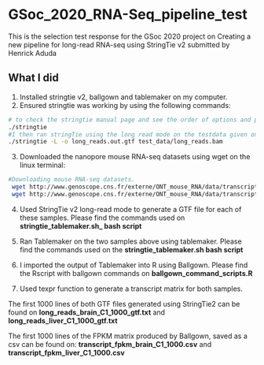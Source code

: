 # GSoc_2020_RNA-Seq_pipeline_test
This is the selection test response for the GSoc 2020 project on Creating a new pipeline for long-read RNA-seq using StringTie v2 submitted by Henrick Aduda 

## What I did 
1. Installed stringtie v2, ballgown and tablemaker on my computer.
2. Ensured stringtie was working by using the following commands:

``` bash 
# to check the stringtie manual page and see the order of options and parameters when using the command
./stringtie
#I then ran stringTie using the long read mode on the testdata given on the stringTie github repo.
./stringtie -L -o long_reads.out.gtf test_data/long_reads.bam 
```
3. Downloaded the nanopore mouse RNA-seq datasets using wget on the linux terminal: 

```bash 
#Downloading mouse RNA-seq datasets.
 wget http://www.genoscope.cns.fr/externe/ONT_mouse_RNA/data/transcriptome/RNA_nanopore.brain.C1R1_mapping_E94_minimap2_primary_no_read_less_than_80QC.bam
 wget http://www.genoscope.cns.fr/externe/ONT_mouse_RNA/data/transcriptome/RNA_nanopore.liver.C1R1_mapping_E94_minimap2_primary_no_read_less_than_80QC.bam
```

4. Used StringTie v2 long-read mode to generate a GTF file for each of these samples. Please find the commands used on **stringtie_tablemaker.sh_ bash script**
5. Ran Tablemaker on the two samples above using tablemaker. Please find the commands used on the **stringtie_tablemaker.sh bash script**
6. I imported the output of Tablemaker into R using Ballgown. Please find the Rscript with ballgown commands on **ballgown_command_scripts.R**

7. Used texpr function to generate a transcript matrix for both samples.

The first 1000 lines of both GTF files generated using StringTie2 can be found on **long_reads_brain_C1_1000_gtf.txt** and **long_reads_liver_C1_1000_gtf.txt**

The first 1000 lines of the FPKM matrix produced by Ballgown, saved as a csv can be found on: **transcript_fpkm_brain_C1_1000.csv** and **transcript_fpkm_liver_C1_1000.csv**
